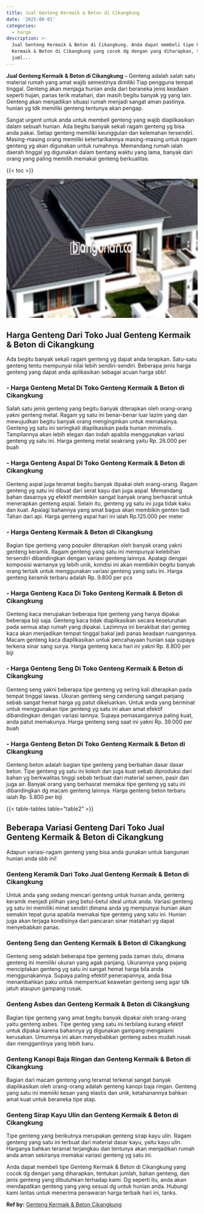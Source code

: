 ```yaml
---
title: Jual Genteng Kermaik & Beton di Cikangkung
date: '2025-08-01'
categories:
  - harga
description: >-
  Jual Genteng Kermaik & Beton di Cikangkung. Anda dapat membeli tipe Genteng
  Kermaik & Beton di Cikangkung yang cocok dg dengan yang diharapkan, tentukan
  juml...
---
```


**Jual Genteng Kermaik & Beton di Cikangkung** – Genteng adalah salah satu material rumah yang amat wajib semestinya dimiliki Tiap pengguna tempat tinggal. Genteng akan menjaga hunian anda dari beraneka jenis keadaan seperti hujan, panas terik matahari, dan masih begitu banyak yg yang lain. Genteng akan menjadikan situasi rumah menjadi sangat aman pastinya. hunian yg tdk memiliki genteng tentunya akan pengap.

Sangat urgent untuk anda untuk membeli genteng yang wajib diaplikasikan dalam sebuah hunian. Ada begitu banyak sekali ragam genteng yg bisa anda pakai. Setiap genteng memiliki keunggulan dan kelemahan tersendiri. Masing-masing orang memiliki ketertarikannya masing-masing untuk ragam genteng yg akan digunakan untuk rumahnya. Memandang rumah ialah daerah tinggal yg digunakan dalam bentang waktu yang lama, banyak dari orang yang paling memilih memakai genteng berkualitas.

{{< toc >}}

![Jual Genteng Kermaik & Beton di Cikangkung](/images/genteng-minimalis-murah20.png)

## Harga Genteng Dari Toko Jual Genteng Kermaik & Beton di Cikangkung

Ada begitu banyak sekali ragam genteng yg dapat anda terapkan. Satu-satu genteng tentu mempunyai nilai lebih sendiri-sendiri. Beberapa jenis harga genteng yang dapat anda aplikasikan sebagai acuan harga sbb!

### \- Harga Genteng Metal Di Toko Genteng Kermaik & Beton di Cikangkung

Salah satu jenis genteng yang begitu banyak diterapkan oleh orang-orang yakni genteng metal. Ragam yg satu ini benar-benar luar lazim yang dan mewujudkan begitu banyak orang menginginkan untuk memakainya. Genteng yg satu ini seringkali diaplikasikan pada hunian minimalis. Tampilannya akan lebih elegan dan indah apabila menggunakan variasi genteng yg satu ini. Harga genteng metal seakrang yaitu Rp. 26.000 per buah

### \- Harga Genteng Aspal Di Toko Genteng Kermaik & Beton di Cikangkung

Genteng aspal juga teramat begitu banyak dipakai oleh orang-orang. Ragam genteng yg satu ini dibuat dari serat kayu dan juga aspal. Memandang bahan dasarnya yg efektif membikin sangat banyak orang berhasrat untuk menerapkan genteng aspal. Selain itu, genteng yg satu ini juga tidak kaku dan kuat. Apalagi bahannya yang amat bagus akan membikin genten tadi Tahan dari api. Harga genteng aspal hari ini ialah Rp.125.000 per meter

### \- Harga Genteng Kermaik & Beton di Cikangkung

Bagian tipe genteng yang populer diterapkan oleh banyak orang yakni genteng keramik. Ragam genteng yang satu ini mempunyai kelebihan tersendiri dibandingkan dengan variasi genteng lainnya. Apalagi dengan komposisi warnanya yg lebih unik, kondisi ini akan membikin begitu banyak orang tertaik untuk menggunakan variasi genteng yang satu ini. Harga genteng keramik terbaru adalah Rp. 9.800 per pcs

### \- Harga Genteng Kaca Di Toko Genteng Kermaik & Beton di Cikangkung

Genteng kaca merupakan beberapa tipe genteng yang hanya dipakai beberapa biji saja. Genteng kaca tidak diaplikasikan secara keseluruhan pada semua atap rumah yang dipakai. Lazimnya ini berakibat dari genteg kaca akan menjadikan tempat tinggal bakal jadi panas keadaan ruangannya. Macam genteng kaca diaplikasikan untuk pencahayaan hunian saja supaya terkena sinar sang surya. Harga genteng kaca hari ini yakni Rp. 8.800 per biji

### \- Harga Genteng Seng Di Toko Genteng Kermaik & Beton di Cikangkung

Genteng seng yakni beberapa tipe genteng yg sering kali diterapkan pada tempat tinggal lawas. Ukuran genteng seng cenderung sangat panjang sebab sangat hemat harga yg patut dikeluarkan. Untuk anda yang berminat untuk menggunakan tipe genteng yg satu ini akan amat efektif dibandingkan dengan variasi lainnya. Supaya pemasangannya paling kuat, anda patut memakunya. Harga genteng seng saat ini yakni Rp. 39.000 per buah

### \- Harga Genteng Beton Di Toko Genteng Kermaik & Beton di Cikangkung

Genteng beton adalah bagian tipe genteng yang berbahan dasar dasar beton. Tipe genteng yg satu ini kokoh dan juga kuat sebab diproduksi dari bahan yg berkwalitas tinggi sebab terbuat dari material semen, pasir dan juga air. Banyak orang yang berhasrat memakai tipe genteng yg satu ini dibandingkan dg macam genteng lainnya. Harga genteng beton terbaru ialah Rp. 5.800 per biji

{{< table-tables table="table2" >}}

## Beberapa Variasi Genteng Dari Toko Jual Genteng Kermaik & Beton di Cikangkung

Adapun variasi-ragam genteng yang bisa anda gunakan untuk bangunan hunian anda sbb ini!

### Genteng Keramik Dari Toko Jual Genteng Kermaik & Beton di Cikangkung

Untuk anda yang sedang mencari genteng untuk hunian anda, genteng keramik menjadi pilihan yang betul-betul ideal untuk anda. Variasi genteng yg satu ini memiliki minat sendiri dimana anda yg mempunyai hunian akan semakin tepat guna apabila memakai tipe genteng yang satu ini. Hunian juga akan terjaga kondisinya dari pancaran sinar matahari yg dapat menyebabkan panas.

### Genteng Seng dan Genteng Kermaik & Beton di Cikangkung

Genteng seng adalah beberapa tipe genteng pada zaman dulu, dimana genteng ini memiliki ukuran yang agak panjang. Ukurannya yang pajang menciptakan genteng yg satu ini sangat hemat harga bila anda menggunakannya. Supaya paling efektif penerapannya, anda bisa menambahkan paku untuk memperkuat keawetan genteng seng agar tdk jatuh ataupun gampang rusak.

### Genteng Asbes dan Genteng Kermaik & Beton di Cikangkung

Bagian tipe genteng yang amat begitu banyak dipakai oleh orang-orang yaitu genteng asbes. Tipe genteg yang satu ini terbilang kurang efektif untuk dipakai karena bahannya yg digunakan gampang mengalami kerusakan. Umumnya ini akan menyebabkan genteng asbes mudah rusak dan menggantinya yang lebih baru.

### Genteng Kanopi Baja Ringan dan Genteng Kermaik & Beton di Cikangkung

Bagian dari macam genteng yang teramat terkenal sangat banyak diaplikasikan oleh orang-orang adalah genteng kanopi baja ringan. Genteng yang satu ini memiiki kesan yang elastis dan unik, ketahanannya bahkan amat kuat untuk beraneka tipe atap.

### Genteng Sirap Kayu Ulin dan Genteng Kermaik & Beton di Cikangkung

Tipe genteng yang berikutnya merupakan genteng sirap kayu ulin. Ragam genteng yang satu ini terbuat dari material dasar kayu, yaitu kayu ulin. Harganya bahkan teramat terjangkau dan tentunya akan menjadikan rumah anda aman sekiranya memakai variasi genteng yg satu ini.

Anda dapat membeli tipe Genteng Kermaik & Beton di Cikangkung yang cocok dg dengan yang diharapkan, tentukan jumlah, bahan genteng, dan jenis genteng yang dibutuhkan terhadap kami. Dg seperti itu, anda akan mendapatkan genteng yang yang sesuai dg untuk hunian anda. Hubungi kami lantas untuk menerima penawaran harga terbaik hari ini, tanks.

**Ref by:**  [Genteng Kermaik & Beton  Cikangkung](https://id.wikipedia.org/wiki/Genteng)
